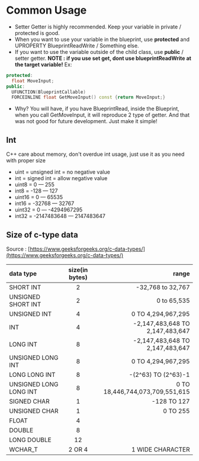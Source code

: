 # Common Usage

- Setter Getter is highly recommended. Keep your variable in private / protected is good.
- When you want to use your variable in the blueprint, use **protected** and UPROPERTY BlueprintReadWrite / Something else.
- If you want to use the variable outside of the child class, use **public** / setter getter. **NOTE :** **if you use set get, dont use blueprintReadWrite at the target variable!** Ex:

```cpp
protected:
  float MoveInput;
public:
  UFUNCTION(BlueprintCallable)
  FORCEINLINE float GetMoveInput() const {return MoveInput;}
```

- Why? You will have, if you have BlueprintRead, inside the Blueprint, when you call GetMoveInput, it will reproduce 2 type of getter. And that was not good for future development. Just make it simple!

## Int

C++ care about memory, don't overdue int usage, just use it as you need with proper size

- uint = unsigned int = no negative value
- int = signed int = allow negative value
- uint8 = 0 — 255
- int8 = -128 — 127
- uint16 = 0 — 65535
- int16 = -32768 — 32767
- uint32 = 0 — -4294967295
- int32 = -2147483648 — 2147483647

## Size of c-type data

Source : [https://www.geeksforgeeks.org/c-data-types/](https://www.geeksforgeeks.org/c-data-types/)

| data type              | size(in bytes) |                           range |
| :--------------------- | :------------: | ------------------------------: |
| SHORT INT              |       2        |               -32,768 to 32,767 |
| UNSIGNED SHORT INT     |       2        |                     0 to 65,535 |
| UNSIGNED INT           |       4        |              0 TO 4,294,967,295 |
| INT                    |       4        | -2,147,483,648 TO 2,147,483,647 |
| LONG INT               |       8        | -2,147,483,648 TO 2,147,483,647 |
| UNSIGNED LONG INT      |       8        |              0 TO 4,294,967,295 |
| LONG LONG INT          |       8        |             -(2^63) TO (2^63)-1 |
| UNSIGNED LONG LONG INT |       8        | 0 TO 18,446,744,073,709,551,615 |
| SIGNED CHAR            |       1        |                     -128 TO 127 |
| UNSIGNED CHAR          |       1        |                        0 TO 255 |
| FLOAT                  |       4        |                                 |
| DOUBLE                 |       8        |                                 |
| LONG DOUBLE            |       12       |                                 |
| WCHAR_T                |     2 OR 4     |                1 WIDE CHARACTER |